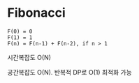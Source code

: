 # Fibonacci

```
F(0) = 0
F(1) = 1
F(n) = F(n-1) + F(n-2), if n > 1
```

시간복잡도 O(N)

공간복잡도 O(N). 반복적 DP로 O(1) 최적화 가능

